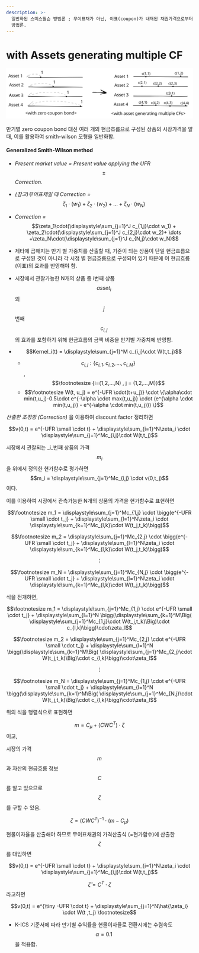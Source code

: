 ```yaml
---
description: >-
  일반화된 스미스윌슨 방법론 ; 무이표채가 아닌, 이표(coupon)가 내재된 채권가격으로부터 무이표 수익률을 추출해 낼 수 있도록 만든
  방법론.
---
```


# with Assets generating multiple CF

<img src="../../../../.gitbook/assets/file.excalidraw (3).svg" alt="" class="gitbook-drawing">

만기별 zero coupon bond 대신 여러 개의 현금흐름으로 구성된 상품의 시장가격을 알 때, 이를 활용하여 smith-wilson 모형을 일반화함.&#x20;

#### Generalized Smith-Wilson method

* _Present market value = Present value applying the UFR_ $$\pm$$_Correction_.
* _(참고)무이표채일 때 Correction =_ $$\zeta_1\cdot(w_1) + \zeta_2\cdot(w_2)+ \dots +\zeta_N\cdot(w_N)$$
*   _Correction =_ $$\zeta_1\cdot(\displaystyle\sum_{j=1}^J c_{1,j}\cdot w_1) + \zeta_2\cdot(\displaystyle\sum_{j=1}^J c_{2,j}\cdot w_2)+ \dots +\zeta_N\cdot(\displaystyle\sum_{j=1}^J c_{N,j}\cdot w_N)$$


* 제타에 곱해지는 만기 별 가중치를 산출할 때, 기준이 되는 상품이 단일 현금흐름으로 구성된 것이 아니라 각 시점 별 현금흐름으로 구성되어 있기 때문에 이 현금흐름(이표)의 효과를 반영해야 함. &#x20;
* 시장에서 관찰가능한 N개의 상품 중 i번째 상품 $$asset_i$$의 $$j$$번째 $$c_{i,j}$$의 효과를 포함하기 위해 현금흐름의 금액 비중을 만기별 가중치에 반영함. &#x20;
* $$Kernel_i(t) = \displaystyle\sum_{j=1}^M c_{i,j}\cdot W(t,t_j)$$
  * $$c_{i,j} : \{ c_{i,1}, c_{i,2}, ...,c_{i,M} \}$$, $$\footnotesize {i=(1,2,...,N)   ,  j = (1,2,...,M)}$$&#x20;
  * $$\footnotesize W(t, u_j) = e^{-UFR \cdot(t+u_j)} \cdot \{\alpha\cdot min(t,u_j)-0.5\cdot e^{-\alpha \cdot max(t,u_j)} \cdot (e^{\alpha \cdot min(t,u_j)} - e^{-\alpha \cdot min(t,u_j)}) \}$$



_산출한 조정항 (Correction)_ 을 이용하여 discount factor 정리하면&#x20;

$$v(0,t) =  e^{-UFR \small \cdot t} + \displaystyle\sum_{i=1}^N\zeta_i \cdot \displaystyle\sum_{j=1}^Mc_{i,j}\cdot W(t,t_j)$$



시장에서 관찰되는 _i_번째 상품의 가격 $$m_i$$ 을 위에서 정의한 현가함수로 평가하면 $$m_i =  \displaystyle\sum_{j=1}^Mc_{i,j} \cdot v(0,t_j)$$이다.&#x20;

이를 이용하여 시장에서 관측가능한 N개의 상품의 가격을 현가함수로 표현하면&#x20;

$$\footnotesize m_1 =  \displaystyle\sum_{j=1}^Mc_{1,j} \cdot \bigg(e^{-UFR \small \cdot t_j} + \displaystyle\sum_{l=1}^N\zeta_i \cdot \displaystyle\sum_{k=1}^Mc_{l,k}\cdot W(t_j,t_k)\bigg)$$

$$\footnotesize m_2 =  \displaystyle\sum_{j=1}^Mc_{2,j} \cdot \bigg(e^{-UFR \small \cdot t_j} + \displaystyle\sum_{l=1}^N\zeta_i \cdot \displaystyle\sum_{k=1}^Mc_{l,k}\cdot W(t_j,t_k)\bigg)$$

&#x20;                                          $$\vdots$$

$$\footnotesize m_N =  \displaystyle\sum_{j=1}^Mc_{N,j} \cdot \bigg(e^{-UFR \small \cdot t_j} + \displaystyle\sum_{l=1}^N\zeta_i \cdot \displaystyle\sum_{k=1}^Mc_{l,k}\cdot W(t_j,t_k)\bigg)$$



식을 전개하면,

$$\footnotesize m_1 =  \displaystyle\sum_{j=1}^Mc_{1,j} \cdot e^{-UFR \small \cdot t_j} + \displaystyle\sum_{l=1}^N \bigg(\displaystyle\sum_{k=1}^M\Big( \displaystyle\sum_{j=1}^Mc_{1,j}\cdot W(t_j,t_k)\Big)\cdot c_{l,k}\bigg)\cdot\zeta_l$$

$$\footnotesize m_2 =  \displaystyle\sum_{j=1}^Mc_{2,j} \cdot e^{-UFR \small \cdot t_j} + \displaystyle\sum_{l=1}^N \bigg(\displaystyle\sum_{k=1}^M\Big( \displaystyle\sum_{j=1}^Mc_{2,j}\cdot W(t_j,t_k)\Big)\cdot c_{l,k}\bigg)\cdot\zeta_l$$

&#x20;                                         $$\vdots$$

$$\footnotesize m_N =  \displaystyle\sum_{j=1}^Mc_{1,j} \cdot e^{-UFR \small \cdot t_j} + \displaystyle\sum_{l=1}^N \bigg(\displaystyle\sum_{k=1}^M\Big( \displaystyle\sum_{j=1}^Mc_{N,j}\cdot W(t_j,t_k)\Big)\cdot c_{l,k}\bigg)\cdot\zeta_l$$

위의 식을 행렬식으로 표현하면&#x20;

$$m =  C_\mu + (CW C^T)\cdot \zeta$$  이고,

시장의 가격$$m$$과 자산의 현금흐름 정보$$C$$를 알고 있으므로 $$\zeta$$를 구할 수 있음.

$$\zeta = (CW C^T)^{-1}\cdot (m-C_\mu)$$



현물이자율을 산출해야 하므로 무이표채권의 가격산출식 (=현가함수)에 산출한 $$\zeta$$를 대입하면&#x20;

$$v(0,t) =  e^{-UFR \small \cdot t} + \displaystyle\sum_{i=1}^N\zeta_i \cdot \displaystyle\sum_{j=1}^Mc_{i,j}\cdot W(t,t_j)$$

&#x20;$$\hat{\zeta} = C^T \cdot \zeta$$라고하면&#x20;

$$v(0,t) =  e^{\tiny -UFR  \cdot t} + \displaystyle\sum_{j=1}^N\hat{\zeta_i} \cdot W(t ,t_j) \footnotesize$$



* K-ICS 기준서에 따라 만기별 수익률을 현물이자율로 전환시에는 수렴속도 $$\alpha=0.1$$을 적용함. &#x20;
